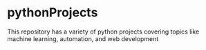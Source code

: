 # pythonProjects
This repository has a variety of python projects covering topics like machine learning, automation, and web development
